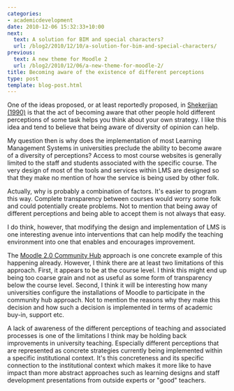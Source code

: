 ```yaml
---
categories:
- academicdevelopment
date: 2010-12-06 15:32:33+10:00
next:
  text: A solution for BIM and special characters?
  url: /blog2/2010/12/10/a-solution-for-bim-and-special-characters/
previous:
  text: A new theme for Moodle 2
  url: /blog2/2010/12/06/a-new-theme-for-moodle-2/
title: Becoming aware of the existence of different perceptions
type: post
template: blog-post.html
---
```

One of the ideas proposed, or at least reportedly proposed, in [Shekerjian (1990)](http://www.amazon.com/Uncommon-Genius-Denise-Shekerjian/dp/0140109862) is that the act of becoming aware that other people hold different perceptions of some task helps you think about your own strategy. I like this idea and tend to believe that being aware of diversity of opinion can help.

My question then is why does the implementation of most Learning Management Systems in universities preclude the ability to become aware of a diversity of perceptions? Access to most course websites is generally limited to the staff and students associated with the specific course. The very design of most of the tools and services within LMS are designed so that they make no mention of how the service is being used by other folk.

Actually, why is probably a combination of factors. It's easier to program this way. Complete transparency between courses would worry some folk and could potentially create problems. Not to mention that being away of different perceptions and being able to accept them is not always that easy.

I do think, however, that modifying the design and implementation of LMS is one interesting avenue into interventions that can help modify the teaching environment into one that enables and encourages improvement.

The [Moodle 2.0 Community Hub](http://docs.moodle.org/en/Community_hub) approach is one concrete example of this happening already. However, I think there are at least two limitations of this approach. First, it appears to be at the course level. I think this might end up being too coarse grain and not as useful as some form of transparency below the course level. Second, I think it will be interesting how many universities configure the installations of Moodle to participate in the community hub approach. Not to mention the reasons why they make this decision and how such a decision is implemented in terms of academic buy-in, support etc.

A lack of awareness of the different perceptions of teaching and associated processes is one of the limitations I think may be holding back improvements in university teaching. Especially different perceptions that are represented as concrete strategies currently being implemented within a specific institutional context. It's this concreteness and its specific connection to the institutional context which makes it more like to have impact than more abstract approaches such as learning designs and staff development presentations from outside experts or "good" teachers.